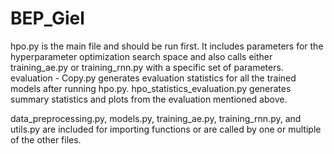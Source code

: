 # BEP_Giel

hpo.py is the main file and should be run first. It includes parameters for the hyperparameter optimization search space and also calls either training_ae.py or training_rnn.py with a specific set of parameters.
evaluation - Copy.py generates evaluation statistics for all the trained models after running hpo.py.
hpo_statistics_evaluation.py generates summary statistics and plots from the evaluation mentioned above.

data_preprocessing.py, models.py, training_ae.py, training_rnn.py, and utils.py are included for importing functions or are called by one or multiple of the other files.
